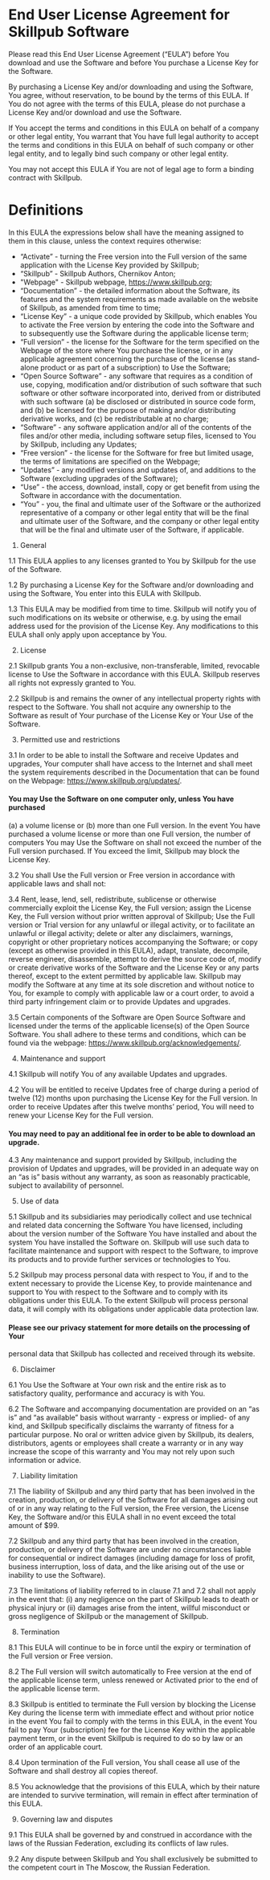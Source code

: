 # End User License Agreement for Skillpub Software

Please read this End User License Agreement (“EULA”) before You download and
use the Software and before You purchase a License Key for the Software.

By purchasing a License Key and/or downloading and using the Software, You
agree, without reservation, to be bound by the terms of this EULA. If You do
not agree with the terms of this EULA, please do not purchase a License Key
and/or download and use the Software.

If You accept the terms and conditions in this EULA on behalf of a company or
other legal entity, You warrant that You have full legal authority to accept
the terms and conditions in this EULA on behalf of such company or other legal
entity, and to legally bind such company or other legal entity.

You may not accept this EULA if You are not of legal age to form a binding
contract with Skillpub.

# Definitions

In this EULA the expressions below shall have the meaning assigned to them in
this clause, unless the context requires otherwise:

 - “Activate”  - turning the Free version into the Full version of the same
application with the License Key provided by Skillpub;
 - “Skillpub” - Skillpub Authors, Chernikov Anton;
 - "Webpage" - Skillpub webpage, https://www.skillpub.org;
 - “Documentation” - the detailed information about the Software, its features and
the system requirements as made available on the website of Skillpub, as
amended from time to time;
 - “License Key” - a unique code provided by Skillpub, which enables You to activate
the Free version by entering the code into the Software and to subsequently use
the Software during the applicable license term;
 - “Full version” - the license for the Software for the term specified on the
Webpage of the store where You purchase the license, or in any applicable
agreement concerning the purchase of the license (as stand-alone product or as
part of a subscription) to Use the Software;
 - “Open Source Software” - any software that requires as a condition of use,
copying, modification and/or distribution of such software that such software
or other software incorporated into, derived from or distributed with such
software (a) be disclosed or distributed in source code form, and (b) be
licensed for the purpose of making and/or distributing derivative works, and
(c) be redistributable at no charge;
 - “Software” - any software application and/or all of the contents of the files
and/or other media, including software setup files, licensed to You by
Skillpub, including any Updates;
 - “Free version” - the license for the Software for free but limited usage, the
terms of limitations are specified on the Webpage;
 - “Updates” - any modified versions and updates of, and additions to the Software
(excluding upgrades of the Software);
 - “Use” - the access, download, install, copy or get benefit from using the
Software in accordance with the documentation.
 - “You” - you, the final and ultimate user of the Software or the authorized
representative of a company or other legal entity that will be the final and
ultimate user of the Software, and the company or other legal entity that will
be the final and ultimate user of the Software, if applicable.

1. General

1.1 This EULA applies to any licenses granted to You by Skillpub for the use of
the Software.

1.2 By purchasing a License Key for the Software and/or downloading and using the
Software, You enter into this EULA with Skillpub.

1.3 This EULA may be modified from time to time. Skillpub will notify you of such
modifications on its website or otherwise, e.g. by using the email address used
for the provision of the License Key. Any modifications to this EULA shall only
apply upon acceptance by You.

2. License

2.1 Skillpub grants You a non-exclusive, non-transferable, limited, revocable
license to Use the Software in accordance with this EULA. Skillpub reserves all
rights not expressly granted to You.

2.2 Skillpub is and remains the owner of any intellectual property rights with
respect to the Software. You shall not acquire any ownership to the Software as
result of Your purchase of the License Key or Your Use of the Software.

3. Permitted use and restrictions

3.1 In order to be able to install the Software and receive Updates and upgrades,
Your computer shall have access to the Internet and shall meet the system
requirements described in the Documentation that can be found on the Webpage:
https://www.skillpub.org/updates/.

#### You may Use the Software on one computer only, unless You have purchased
(a) a volume license or (b) more than one Full version.
In the event You have purchased a volume license or more than one Full version,
the number of computers You may Use the Software on shall not exceed the number
of the Full version purchased. If You exceed the limit, Skillpub may block
the License Key.

3.2 You shall Use the Full version or Free version in accordance with applicable
laws and shall not:

3.4 Rent, lease, lend, sell, redistribute, sublicense or otherwise commercially
exploit the License Key, the Full version;
assign the License Key, the Full version without prior written approval of
Skillpub;
Use the Full version or Trial version for any unlawful or illegal activity, or
to facilitate an unlawful or illegal activity;
delete or alter any disclaimers, warnings, copyright or other proprietary
notices accompanying the Software; or copy (except as otherwise provided in
this EULA), adapt, translate, decompile, reverse engineer, disassemble, attempt
to derive the source code of, modify or create derivative works of the Software
and the License Key or any parts thereof, except to the extent permitted by
applicable law. Skillpub may modify the Software at any time at its sole
discretion and without notice to You, for example to comply with applicable law
or a court order, to avoid a third party infringement claim or to provide
Updates and upgrades.

3.5 Certain components of the Software are Open Source Software and licensed under
the terms of the applicable license(s) of the Open Source Software. You shall
adhere to these terms and conditions, which can be found via the webpage:
https://www.skillpub.org/acknowledgements/.

4. Maintenance and support

4.1 Skillpub will notify You of any available Updates and upgrades.

4.2 You will be entitled to receive Updates free of charge during a period of
twelve (12) months upon purchasing the License Key for the Full version. In
order to receive Updates after this twelve months’ period, You will need to
renew your License Key for the Full version.

#### You may need to pay an additional fee in order to be able to download an upgrade.

4.3 Any maintenance and support provided by Skillpub, including the provision of
Updates and upgrades, will be provided in an adequate way on an “as is” basis
without any warranty, as soon as reasonably practicable, subject to
availability of personnel.

5. Use of data

5.1 Skillpub and its subsidiaries may periodically collect and use technical and
related data concerning the Software You have licensed, including about the
version number of the Software You have installed and about the system You have
installed the Software on. Skillpub will use such data to facilitate
maintenance and support with respect to the Software, to improve its products
and to provide further services or technologies to You.

5.2 Skillpub may process personal data with respect to You, if and to the extent
necessary to provide the License Key, to provide maintenance and support to You
with respect to the Software and to comply with its obligations under this
EULA. To the extent Skillpub will process personal data, it will comply with
its obligations under applicable data protection law.

#### Please see our privacy statement for more details on the processing of Your
personal data that Skillpub has collected and received through its website.

6. Disclaimer

6.1 You Use the Software at Your own risk and the entire risk as to satisfactory
quality, performance and accuracy is with You.

6.2 The Software and accompanying documentation are provided on an “as is” and “as
available” basis without warranty - express or implied- of any kind, and
Skillpub specifically disclaims the warranty of fitness for a particular
purpose. No oral or written advice given by Skillpub, its dealers,
distributors, agents or employees shall create a warranty or in any way
increase the scope of this warranty and You may not rely upon such information
or advice.

7. Liability limitation

7.1 The liability of Skillpub and any third party that has been involved in the
creation, production, or delivery of the Software for all damages arising out
of or in any way relating to the Full version, the Free version, the License
Key, the Software and/or this EULA shall in no event exceed the total amount of
$99.

7.2 Skillpub and any third party that has been involved in the creation,
production, or delivery of the Software are under no circumstances liable for
consequential or indirect damages (including damage for loss of profit,
business interruption, loss of data, and the like arising out of the use or
inability to use the Software).

7.3 The limitations of liability referred to in clause 7.1 and 7.2 shall not apply
in the event that: (i) any negligence on the part of Skillpub leads to death or
physical injury or (ii) damages arise from the intent, willful misconduct or
gross negligence of Skillpub or the management of Skillpub.

8. Termination

8.1 This EULA will continue to be in force until the expiry or termination of the
Full version or Free version.

8.2 The Full version will switch automatically to Free version at the end of the
applicable license term, unless renewed or Activated prior to the end of the
applicable license term.

8.3 Skillpub is entitled to terminate the Full version by blocking the License Key
during the license term with immediate effect and without prior notice in the
event You fail to comply with the terms in this EULA, in the event You fail to
pay Your (subscription) fee for the License Key within the applicable payment
term, or in the event Skillpub is required to do so by law or an order of an
applicable court.

8.4 Upon termination of the Full version, You shall cease all use of the Software
and shall destroy all copies thereof.

8.5 You acknowledge that the provisions of this EULA, which by their nature are
intended to survive termination, will remain in effect after termination of
this EULA.

9. Governing law and disputes

9.1 This EULA shall be governed by and construed in accordance with the laws of the
Russian Federation, excluding its conflicts of law rules.

9.2 Any dispute between Skillpub and You shall exclusively be submitted to the
competent court in The Moscow, the Russian Federation.
